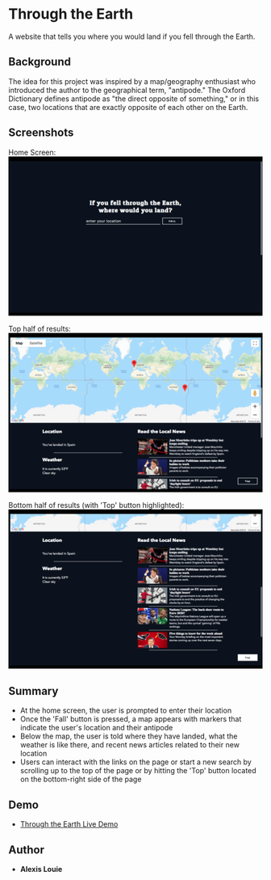 Through the Earth
=================
A website that tells you where you would land if you fell through the Earth. 

Background
----------
The idea for this project was inspired by a map/geography enthusiast who introduced the author to the geographical term, "antipode." The Oxford Dictionary defines antipode as "the direct opposite of something," or in this case, two locations that are exactly opposite of each other on the Earth. 

Screenshots 
-----------
Home Screen:
![image of home screen](/homescreen.png)

Top half of results: 
![image of map section](/map.png)

Bottom half of results (with 'Top' button highlighted):
![image of bottom half of results page](/bottom.png)

Summary
-------
- At the home screen, the user is prompted to enter their location 
- Once the 'Fall' button is pressed, a map appears with markers that indicate the user's location and their antipode 
- Below the map, the user is told where they have landed, what the weather is like there, and recent news articles related to their new location 
- Users can interact with the links on the page or start a new search by scrolling up to the top of the page or by hitting the 'Top' button located on the bottom-right side of the page

Demo
----
- [Through the Earth Live Demo](https://repl.it/@alouie1020/Through-the-Earth)

Author
------
- **Alexis Louie** 